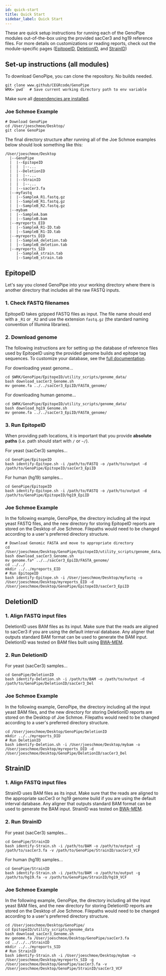 ```yaml
---
id: quick-start
title: Quick Start
sidebar_label: Quick Start
---
```


These are quick setup instructions for running each of the GenoPipe modules out-of-the-box using the provided sacCer3 and hg19 reference files. For more details on customizations or reading reports, check out the module-specific pages ([EpitopeID][epitopeid], [DeletionID][deletionid], and [StrainID][strainid])

## Set-up instructions (all modules)
To download GenoPipe, you can clone the repository. No builds needed.
```
git clone www.github/CEGRcode/GenoPipe
WRK=`pwd`  # Save current working directory path to env variable
```
Make sure all [dependencies are installed][dependencies].

### Joe Schmoe Example
```
# Download GenoPipe
cd /User/joeschmoe/Desktop/
git clone GenoPipe
```

The final directory structure after running all of the Joe Schmoe examples below should look something like this:
```
/User/joeschmoe/Desktop
  |--GenoPipe
  |  |--EpitopeID
  |  |  |--...
  |  |--DeletionID
  |  |  |--...
  |  |--StrainID
  |  |  |--...
  |  |--sacCer3.fa
  |--myfastq
  |  |--SampleA_R1.fastq.gz
  |  |--SampleB_R1.fastq.gz
  |  |--SampleB_R2.fastq.gz
  |--mybam
  |  |--SampleA.bam
  |  |--SampleB.bam
  |--myreports_EID
  |  |--SampleA_R1-ID.tab
  |  |--SampleB_R1-ID.tab
  |--myreports_DID
  |  |--SampleA_deletion.tab
  |  |--SampleB_deletion.tab
  |--myreports_SID
     |--SampleA_strain.tab
     |--SampleB_strain.tab
```




## EpitopeID

Let's say you cloned GenoPipe into your working directory where there is another directory that includes all the raw FASTQ inputs.

<!-- ```
/path/to/working/directory/
|--myfastq
|  |--sampleA_R1.fastq.gz
|  |--sampleA_R2.fastq.gz
|  |--sampleB_R1.fastq.gz
|  |--sampleB_R2.fastq.gz
|--myreports_EID
   |--<empty>
|--GenoPipe/
   |--EpitopeID/
      |--identify_Epitope.sh
      |--utility_scripts/
         |--genome_data/
            |--download_sacCer3_Genome.sh
            |--download_hg19_Genome.sh
      ...
   ...
``` -->

### 1. Check FASTQ filenames
EpitopeID takes gzipped FASTQ files as input. The file name should end with a `_R1` or `_R2` and use the extension `fastq.gz` (the standard naming convention of Illumina libraries).

### 2. Download genome
The following instructions are for setting up the database of reference files used by EpitopeID using the provided genome builds and epitope tag sequences. To customize your database, see the [full documentation][epitopeid].

For downloading yeast genome...
```
cd $WRK/GenoPipe/EpitopeID/utility_scripts/genome_data/
bash download_sacCer3_Genome.sh
mv genome.fa ../../sacCer3_EpiID/FASTA_genome/
```

For downloading human genome...
```
cd $WRK/GenoPipe/EpitopeID/utility_scripts/genome_data/
bash download_hg19_Genome.sh
mv genome.fa ../../sacCer3_EpiID/FASTA_genome/
```

### 3. Run EpitopeID
When providing path locations, it is important that you provide **absolute paths** (i.e. path should start with `/` or `~/`).

For yeast (sacCer3) samples...
```
cd GenoPipe/EpitopeID
bash identify-Epitope.sh -i /path/to/FASTQ -o /path/to/output -d /path/to/GenoPipe/EpitopeID/sacCer3_EpiID
```

For human (hg19) samples...
```
cd GenoPipe/EpitopeID
bash identify-Epitope.sh -i /path/to/FASTQ -o /path/to/output -d /path/to/GenoPipe/EpitopeID/hg19_EpiID
```

### Joe Schmoe Example

In the following example, GenoPipe, the directory including all the input yeast FASTQ files, and the new directory for storing EpitopeID reports are stored on the Desktop of Joe Schmoe. Filepaths would need to be changed according to a user's preferred directory structure.

```
# Download Genomic FASTA and move to appropriate directory
cd /User/joeschmoe/Desktop/GenoPipe/EpitopeID/utility_scripts/genome_data/
bash download_sacCer3_Genome.sh
mv genome.fa* ../../sacCer3_EpiID/FASTA_genome/
cd ../../
mkdir ../../myreports_EID
# Run EpitopeID
bash identify-Epitope.sh -i /User/joeschmoe/Desktop/myfastq -o /User/joeschmoe/Desktop/myreports_EID -d /User/joeschmoe/Desktop/GenoPipe/EpitopeID/sacCer3_EpiID
```


## DeletionID

### 1. Align FASTQ input files
DeletionID uses BAM files as its input. Make sure that the reads are aligned to sacCer3 if you are using the default interval database. Any aligner that outputs standard BAM format can be used to generate the BAM input. DeletionID was tested on BAM files built using [BWA-MEM](http://bio-bwa.sourceforge.net/bwa.shtml).

### 2. Run DeletionID
For yeast (sacCer3) samples...
```
cd GenoPipe/DeletionID
bash identify-Deletion.sh -i /path/to/BAM -o /path/to/output -d /path/to/GenoPipe/DeletionID/sacCer3_Del
```

### Joe Schmoe Example
In the following example, GenoPipe, the directory including all the input yeast BAM files, and the new directory for storing DeletionID reports are stored on the Desktop of Joe Schmoe. Filepaths would need to be changed according to a user's preferred directory structure.

```
cd /User/joeschmoe/Desktop/GenoPipe/DeletionID
mkdir ../../myreports_DID
# Run DeletionID
bash identify-Deletion.sh -i /User/joeschmoe/Desktop/mybam -o /User/joeschmoe/Desktop/myreports_DID -d /User/joeschmoe/Desktop/GenoPipe/DeletionID/sacCer3_Del
```

## StrainID

### 1. Align FASTQ input files
StrainID uses BAM files as its input. Make sure that the reads are aligned to the appropriate sacCer3 or hg19 genome build if you are using the default interval database. Any aligner that outputs standard BAM format can be used to generate the BAM input. StrainID was tested on [BWA-MEM](http://bio-bwa.sourceforge.net/bwa.shtml).

### 2. Run StrainID
For yeast (sacCer3) samples...

```
cd GenoPipe/StrainID
bash identify-Strain.sh -i /path/to/BAM -o /path/to/output -g /path/to/sacCer3.fa -v /path/to/GenoPipe/StrainID/sacCer3_VCF
```

For human (hg19) samples...

```
cd GenoPipe/StrainID
bash identify-Strain.sh -i /path/to/BAM -o /path/to/output -g /path/to/hg19.fa -v /path/to/GenoPipe/StrainID/hg19_VCF
```

### Joe Schmoe Example
In the following example, GenoPipe, the directory including all the input yeast BAM files, and the new directory for storing DeletionID reports are stored on the Desktop of Joe Schmoe. Filepaths would need to be changed according to a user's preferred directory structure.

```
cd /User/joeschmoe/Desktop/GenoPipe/
cd EpitopeID/utility_scripts/genome_data
bash download_sacCer3_Genome.sh
mv genome.fa /User/joeschmoe/Desktop/GenoPipe/sacCer3.fa
cd ../../../StrainID
mkdir ../../myreports_SID
# Run StrainID
bash identify-Strain.sh -i /User/joeschmoe/Desktop/mybam -o /User/joeschmoe/Desktop/myreports_SID -g /User/joeschmoe/Desktop/GenoPipe/sacCer3.fa -v /User/joeschmoe/Desktop/GenoPipe/StrainID/sacCer3_VCF
```

[dependencies]:/docs/welcome#dependencies
[epitopeid]:/docs/epitopeid
[deletionid]:/docs/deletionid
[strainid]:/docs/strainid
